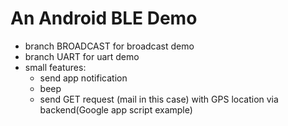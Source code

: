 # An Android BLE Demo 
- branch BROADCAST for broadcast demo
- branch UART for uart demo
- small features:
  - send app notification
  - beep 
  - send GET request (mail in this case) with GPS location via backend(Google app script example)
